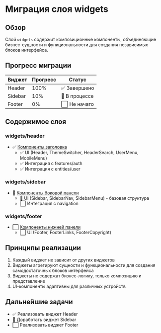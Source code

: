 # Миграция слоя widgets

## Обзор

Слой `widgets` содержит композиционные компоненты, объединяющие бизнес-сущности и функциональности для создания независимых блоков интерфейса.

## Прогресс миграции

| Виджет         | Прогресс | Статус            |
|----------------|----------|-------------------|
| Header         | 100%     | ✅ Завершено      |
| Sidebar        | 10%      | 🔄 В процессе     |
| Footer         | 0%       | ⬜ Не начато      |

## Содержимое слоя

### widgets/header
- ✅ [Компоненты заголовка](./header.md)
  - ✅ UI (Header, ThemeSwitcher, HeaderSearch, UserMenu, MobileMenu)
  - ✅ Интеграция с features/auth
  - ✅ Интеграция с entities/user

### widgets/sidebar
- 🔄 [Компоненты боковой панели](./sidebar.md)
  - 🔄 UI (Sidebar, SidebarNav, SidebarMenu) - базовая структура
  - ⬜ Интеграция с navigation

### widgets/footer
- ⬜ [Компоненты нижней панели](./footer.md)
  - ⬜ UI (Footer, FooterLinks, FooterCopyright)

## Принципы реализации

1. Каждый виджет не зависит от других виджетов
2. Виджеты агрегируют сущности и функциональности для создания самодостаточных блоков интерфейса
3. Виджеты не содержат бизнес-логику, только композицию и представление
4. UI-компоненты адаптивны для различных устройств

## Дальнейшие задачи

- ✅ Реализовать виджет Header 
- 🔄 Доработать виджет Sidebar
- ⬜ Реализовать виджет Footer 